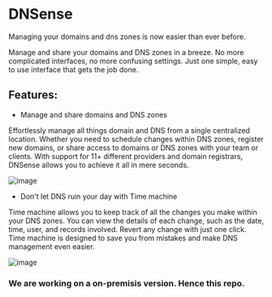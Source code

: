 # DNSense
Managing your domains and dns zones is now easier than ever before.

Manage and share your domains and DNS zones in a breeze. No more complicated interfaces, no more confusing settings. Just one simple, easy to use interface that gets the job done.

## Features:
- Manage and share domains and DNS zones

Effortlessly manage all things domain and DNS from a single centralized location. Whether you need to schedule changes within DNS zones, register new domains, or share access to domains or DNS zones with your team or clients. With support for 11+ different providers and domain registrars, DNSense allows you to achieve it all in mere seconds.

![image](https://github.com/user-attachments/assets/de04e604-ee64-4f9a-b932-3b2f86732a08)


- Don't let DNS ruin your day with Time machine

Time machine allows you to keep track of all the changes you make within your DNS zones. You can view the details of each change, such as the date, time, user, and records involved. Revert any change with just one click. Time machine is designed to save you from mistakes and make DNS management even easier.

![image](https://github.com/user-attachments/assets/be577f65-d514-4ab7-bde6-e54f0e6cd2f3)

### We are working on a on-premisis version. Hence this repo.

